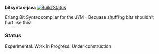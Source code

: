 **bitsyntax-java**  [![Build Status](https://travis-ci.org/darach/bitsyntax-java.png)](https://travis-ci.org/darach/bitsyntax-java)


Erlang Bit Syntax compiler for the JVM - Becuase shuffling bits shouldn't hurt like this!

### Status

Experimental. Work in Progress. Under construction


